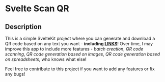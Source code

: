 # Svelte Scan QR

## Description

This is a simple SvelteKit project where you can generate and download a QR code based on any text you want - __including [LINKS](https://drakeafk.io)__!
Over time, I may improve this app to include more features - _batch creation_, _QR code scanning_, _QR code generation based on images_, _QR code generation based on spreadsheets_, who knows what else!

Feel free to contribute to this project if you want to add any features or fix any bugs!
